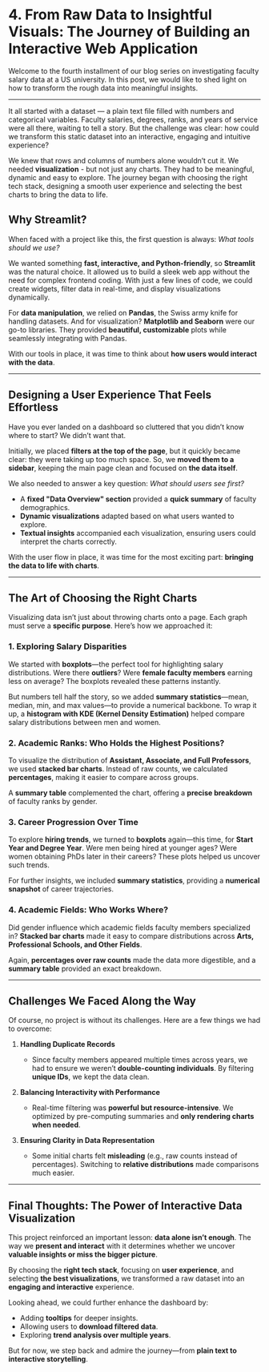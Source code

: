 # 4. From Raw Data to Insightful Visuals: The Journey of Building an Interactive Web Application

Welcome to the fourth installment of our blog series on investigating faculty salary data at a US university. In this post, we would like to shed light on how to transform the rough data into meaningful insights. 

---

It all started with a dataset — a plain text file filled with numbers and categorical variables. Faculty salaries, degrees, ranks, and years of service were all there, waiting to tell a story. But the challenge was clear: how could we transform this static dataset into an interactive, engaging and intuitive experience?  

We knew that rows and columns of numbers alone wouldn’t cut it. We needed **visualization** - but not just any charts. They had to be meaningful, dynamic and easy to explore. The journey began with choosing the right tech stack, designing a smooth user experience and selecting the best charts to bring the data to life.  

## **Why Streamlit?**  

When faced with a project like this, the first question is always: *What tools should we use?*  

We wanted something **fast, interactive, and Python-friendly**, so **Streamlit** was the natural choice. It allowed us to build a sleek web app without the need for complex frontend coding. With just a few lines of code, we could create widgets, filter data in real-time, and display visualizations dynamically.  

For **data manipulation**, we relied on **Pandas**, the Swiss army knife for handling datasets. And for visualization? **Matplotlib and Seaborn** were our go-to libraries. They provided **beautiful, customizable** plots while seamlessly integrating with Pandas.  

With our tools in place, it was time to think about **how users would interact with the data**.  

---

## **Designing a User Experience That Feels Effortless**  

Have you ever landed on a dashboard so cluttered that you didn’t know where to start? We didn’t want that.  

Initially, we placed **filters at the top of the page**, but it quickly became clear: they were taking up too much space. So, we **moved them to a sidebar**, keeping the main page clean and focused on **the data itself**.  

We also needed to answer a key question: *What should users see first?*  

- A **fixed "Data Overview" section** provided a **quick summary** of faculty demographics.  
- **Dynamic visualizations** adapted based on what users wanted to explore.  
- **Textual insights** accompanied each visualization, ensuring users could interpret the charts correctly.  

With the user flow in place, it was time for the most exciting part: **bringing the data to life with charts**.  

---

## **The Art of Choosing the Right Charts**  

Visualizing data isn’t just about throwing charts onto a page. Each graph must serve a **specific purpose**. Here’s how we approached it:  

### **1. Exploring Salary Disparities**  

We started with **boxplots**—the perfect tool for highlighting salary distributions. Were there **outliers**? Were **female faculty members** earning less on average? The boxplots revealed these patterns instantly.  

But numbers tell half the story, so we added **summary statistics**—mean, median, min, and max values—to provide a numerical backbone. To wrap it up, a **histogram with KDE (Kernel Density Estimation)** helped compare salary distributions between men and women.  

### **2. Academic Ranks: Who Holds the Highest Positions?**  

To visualize the distribution of **Assistant, Associate, and Full Professors**, we used **stacked bar charts**. Instead of raw counts, we calculated **percentages**, making it easier to compare across groups.  

A **summary table** complemented the chart, offering a **precise breakdown** of faculty ranks by gender.  

### **3. Career Progression Over Time**  

To explore **hiring trends**, we turned to **boxplots** again—this time, for **Start Year and Degree Year**. Were men being hired at younger ages? Were women obtaining PhDs later in their careers? These plots helped us uncover such trends.  

For further insights, we included **summary statistics**, providing a **numerical snapshot** of career trajectories.  

### **4. Academic Fields: Who Works Where?**  

Did gender influence which academic fields faculty members specialized in? **Stacked bar charts** made it easy to compare distributions across **Arts, Professional Schools, and Other Fields**.  

Again, **percentages over raw counts** made the data more digestible, and a **summary table** provided an exact breakdown.  

---

## **Challenges We Faced Along the Way**  

Of course, no project is without its challenges. Here are a few things we had to overcome:  

1. **Handling Duplicate Records**  
   - Since faculty members appeared multiple times across years, we had to ensure we weren’t **double-counting individuals**. By filtering **unique IDs**, we kept the data clean.  

2. **Balancing Interactivity with Performance**  
   - Real-time filtering was **powerful but resource-intensive**. We optimized by pre-computing summaries and **only rendering charts when needed**.  

3. **Ensuring Clarity in Data Representation**  
   - Some initial charts felt **misleading** (e.g., raw counts instead of percentages). Switching to **relative distributions** made comparisons much easier.  

---

## **Final Thoughts: The Power of Interactive Data Visualization**  

This project reinforced an important lesson: **data alone isn’t enough**. The way we **present and interact** with it determines whether we uncover **valuable insights or miss the bigger picture**.  

By choosing the **right tech stack**, focusing on **user experience**, and selecting **the best visualizations**, we transformed a raw dataset into an **engaging and interactive** experience.  

Looking ahead, we could further enhance the dashboard by:  
- Adding **tooltips** for deeper insights.  
- Allowing users to **download filtered data**.  
- Exploring **trend analysis over multiple years**.  

But for now, we step back and admire the journey—from **plain text to interactive storytelling**.  

